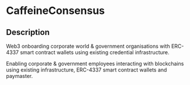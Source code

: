 # CaffeineConsensus

## Description

Web3 onboarding corporate world & government organisations with ERC-4337 smart contract wallets using existing credential infrastructure.

Enabling corporate & government employees interacting with blockchains using existing infrastructure, ERC-4337 smart contract wallets and paymaster.
